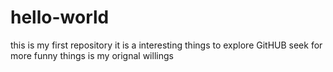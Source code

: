 # hello-world
this is my first repository
it is a  interesting things to explore GitHUB
seek for more funny things is my orignal willings
